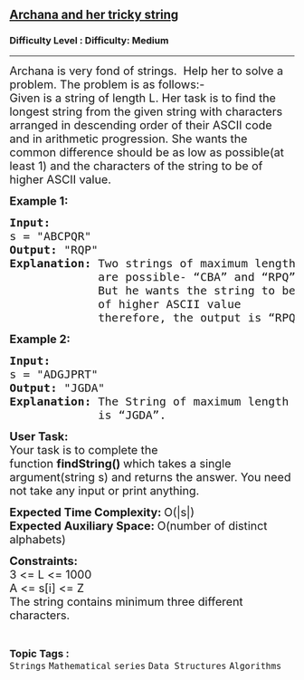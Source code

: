 <h2><a href="https://www.geeksforgeeks.org/problems/archana-and-her-tricky-string2910/1?page=2&difficulty=Medium&status=unsolved,attempted&sortBy=accuracy">Archana and her tricky string</a></h2><h3>Difficulty Level : Difficulty: Medium</h3><hr><div class="problems_problem_content__Xm_eO"><p><span style="font-size:20px">Archana is very fond of strings.&nbsp; Help her&nbsp;to solve a problem. The problem is as follows:-<br>
Given is a string of length L. Her&nbsp;task is to find the longest string from the given string with characters arranged in descending order of their ASCII code and in arithmetic progression. She&nbsp;wants the common difference should be as low as possible(at least 1) and the characters of the string to be of higher ASCII value.&nbsp;</span></p>

<p><span style="font-size:20px"><strong>Example 1:</strong></span></p>

<pre><span style="font-size:20px"><strong>Input:</strong>
s = "ABCPQR"<strong>
Output: </strong>"RQP"
<strong>Explanation: </strong>Two strings of maximum length
&nbsp;            are possible- “CBA” and “RPQ”.
&nbsp;            But he wants the string to be 
&nbsp;            of higher ASCII value 
&nbsp;            therefore, the output is “RPQ”.</span></pre>

<p><span style="font-size:20px"><strong>Example 2:</strong></span></p>

<pre><span style="font-size:20px"><strong>Input:
</strong>s = "ADGJPRT"
<strong>Output: </strong>"JGDA"
<strong>Explanation: </strong>The String of maximum length
&nbsp;            is “JGDA”.</span></pre>

<p><span style="font-size:20px"><strong>User Task:</strong><br>
Your task is to complete the function&nbsp;<strong>findString()&nbsp;</strong>which takes a single argument(string s) and returns the answer. You need not take any input or print anything.</span></p>

<p><span style="font-size:20px"><strong>Expected Time Complexity:&nbsp;</strong>O(|s|)<br>
<strong>Expected Auxiliary Space:&nbsp;</strong>O(number of distinct alphabets)</span></p>

<p><span style="font-size:20px"><strong>Constraints:</strong><br>
3 &lt;= L &lt;= 1000<br>
A &lt;= s[i] &lt;= Z<br>
The string contains minimum three&nbsp;different characters.</span></p>
</div><br><p><span style=font-size:18px><strong>Topic Tags : </strong><br><code>Strings</code>&nbsp;<code>Mathematical</code>&nbsp;<code>series</code>&nbsp;<code>Data Structures</code>&nbsp;<code>Algorithms</code>&nbsp;
